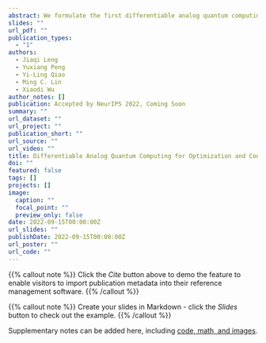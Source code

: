 ```yaml
---
abstract: We formulate the first differentiable analog quantum computing framework with specific parameterization design at the analog signal (pulse) level to better exploit near-term quantum devices via variational methods. We further propose a scalable approach to estimate the gradients of quantum dynamics using a forward pass with Monte Carlo sampling, which leads to a quantum stochastic gradient descent algorithm for scalable gradient-based training in our framework. Applying our framework to quantum optimization and control, we observe a significant advantage of differentiable analog quantum computing against SOTAs based on parameterized digital quantum circuits by orders of magnitude.
slides: ""
url_pdf: ""
publication_types:
  - "1"
authors:
  - Jiaqi Leng
  - Yuxiang Peng
  - Yi-Ling Qiao
  - Ming C. Lin
  - Xiaodi Wu
author_notes: []
publication: Accepted by NeurIPS 2022, Coming Soon
summary: ""
url_dataset: ""
url_project: ""
publication_short: ""
url_source: ""
url_video: ""
title: Differentiable Analog Quantum Computing for Optimization and Control
doi: ""
featured: false
tags: []
projects: []
image:
  caption: ""
  focal_point: ""
  preview_only: false
date: 2022-09-15T00:00:00Z
url_slides: ""
publishDate: 2022-09-15T00:00:00Z
url_poster: ""
url_code: ""
---
```


{{% callout note %}}
Click the *Cite* button above to demo the feature to enable visitors to import publication metadata into their reference management software.
{{% /callout %}}

{{% callout note %}}
Create your slides in Markdown - click the *Slides* button to check out the example.
{{% /callout %}}

Supplementary notes can be added here, including [code, math, and images](https://wowchemy.com/docs/writing-markdown-latex/).
